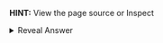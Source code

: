 **HINT:** View the page source or Inspect

<details>
  <summary> Reveal Answer </summary>
  
  Check the comments in page source.
  
</details>
